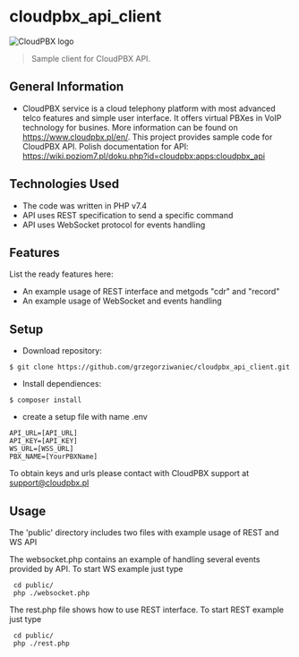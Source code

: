 # cloudpbx_api_client
![CloudPBX logo](https://www.cloudpbx.pl/images/cloud-full-logo-blue-black-128.png)
>
> Sample client for CloudPBX API.
>

## General Information
- CloudPBX service is a cloud telephony platform with most advanced telco features and simple user interface. It offers virtual PBXes in VoIP technology for busines. 
More information can be found on https://www.cloudpbx.pl/en/.
This project provides sample code for CloudPBX API. Polish documentation for API: https://wiki.poziom7.pl/doku.php?id=cloudpbx:apps:cloudpbx_api

## Technologies Used
- The code was written in PHP v7.4
- API uses REST specification to send a specific command
- API uses WebSocket protocol for events handling

## Features
List the ready features here:
- An example usage of REST interface and metgods "cdr" and "record"
- An example usage of WebSocket and events handling


## Setup

- Download repository:
```
$ git clone https://github.com/grzegorziwaniec/cloudpbx_api_client.git
```
- Install dependiences:
```
$ composer install
```
- create a setup file with name .env
```
API_URL=[API_URL]
API_KEY=[API_KEY]
WS_URL=[WSS_URL]
PBX_NAME=[YourPBXName]
```
To obtain keys and urls please contact with CloudPBX support at support@cloudpbx.pl

## Usage

The 'public' directory includes two files with example usage of REST and WS API

The websocket.php contains an example of handling several events provided by API.
To start WS example just type 
```
 cd public/
 php ./websocket.php
```

The rest.php file shows how to use REST interface.
To start REST example just type 
```
 cd public/
 php ./rest.php
```
